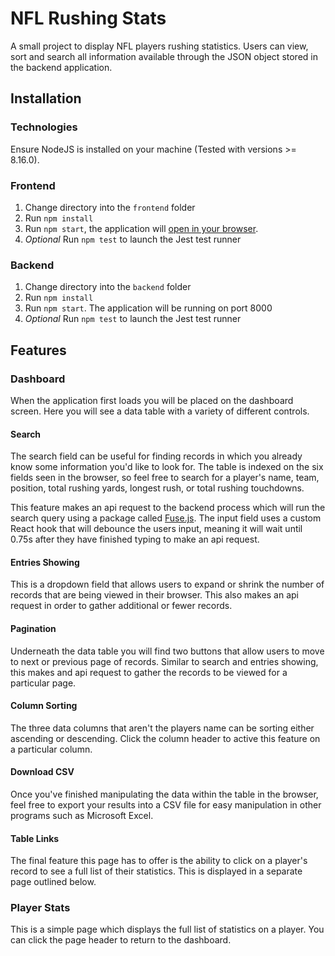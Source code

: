 # NFL Rushing Stats

A small project to display NFL players rushing statistics. Users can view, sort
and search all information available through the JSON object stored in the backend
application.

## Installation

### Technologies

Ensure NodeJS is installed on your machine (Tested with versions >= 8.16.0).

### Frontend

1. Change directory into the `frontend` folder
2. Run `npm install`
3. Run `npm start`, the application will [open in your browser](http://localhost:3000).
4. *Optional* Run `npm test` to launch the Jest test runner

### Backend

1. Change directory into the `backend` folder
2. Run `npm install`
3. Run `npm start`. The application will be running on port 8000
4. *Optional* Run `npm test` to launch the Jest test runner

## Features

### Dashboard

When the application first loads you will be placed on the dashboard screen. Here
you will see a data table with a variety of different controls.

#### Search

The search field can be useful for finding records in which you already know some
information you'd like to look for. The table is indexed on the six fields seen
in the browser, so feel free to search for a player's name, team, position,
total rushing yards, longest rush, or total rushing touchdowns.

This feature makes an api request to the backend process which will run the search
query using a package called [Fuse.js](https://fusejs.io/). The input field uses
a custom React hook that will debounce the users input, meaning it will wait until
0.75s after they have finished typing to make an api request.

#### Entries Showing

This is a dropdown field that allows users to expand or shrink the number of
records that are being viewed in their browser. This also makes an api request in
order to gather additional or fewer records.

#### Pagination

Underneath the data table you will find two buttons that allow users to move to
next or previous page of records. Similar to search and entries showing, this makes
and api request to gather the records to be viewed for a particular page.

#### Column Sorting

The three data columns that aren't the players name can be sorting either ascending
or descending. Click the column header to active this feature on a particular column.

#### Download CSV

Once you've finished manipulating the data within the table in the browser, feel
free to export your results into a CSV file for easy manipulation in other programs
such as Microsoft Excel.

#### Table Links

The final feature this page has to offer is the ability to click on a player's
record to see a full list of their statistics. This is displayed in a separate page
outlined below.

### Player Stats

This is a simple page which displays the full list of statistics on a player.
You can click the page header to return to the dashboard.
